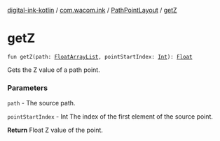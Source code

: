 [digital-ink-kotlin](../../index.md) / [com.wacom.ink](../index.md) / [PathPointLayout](index.md) / [getZ](./get-z.md)

# getZ

`fun getZ(path: `[`FloatArrayList`](../-float-array-list/index.md)`, pointStartIndex: `[`Int`](https://kotlinlang.org/api/latest/jvm/stdlib/kotlin/-int/index.html)`): `[`Float`](https://kotlinlang.org/api/latest/jvm/stdlib/kotlin/-float/index.html)

Gets the Z value of a path point.

### Parameters

`path` - The source path.

`pointStartIndex` - Int The index of the first element of the source point.

**Return**
Float Z value of the point.

